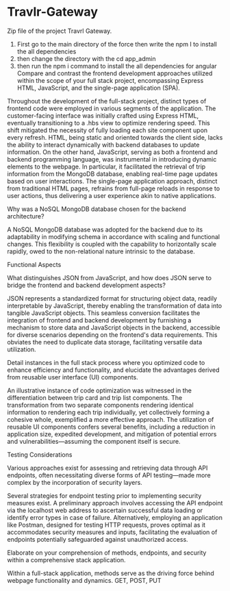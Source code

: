 # Travlr-Gateway
Zip file of the project Travrl Gateway.
1. First go to the main directory of the force then write the npm I to install the all dependencies
2. then change the directory with the cd app_admin
3. then run the npm i command to install the all dependencies for angular
Compare and contrast the frontend development approaches utilized within the scope of your full stack project, encompassing Express HTML, JavaScript, and the single-page application (SPA).

Throughout the development of the full-stack project, distinct types of frontend code were employed in various segments of the application. The customer-facing interface was initially crafted using Express HTML, eventually transitioning to a .hbs view to optimize rendering speed. This shift mitigated the necessity of fully loading each site component upon every refresh. HTML, being static and oriented towards the client side, lacks the ability to interact dynamically with backend databases to update information. On the other hand, JavaScript, serving as both a frontend and backend programming language, was instrumental in introducing dynamic elements to the webpage. In particular, it facilitated the retrieval of trip information from the MongoDB database, enabling real-time page updates based on user interactions. The single-page application approach, distinct from traditional HTML pages, refrains from full-page reloads in response to user actions, thus delivering a user experience akin to native applications.

Why was a NoSQL MongoDB database chosen for the backend architecture?

A NoSQL MongoDB database was adopted for the backend due to its adaptability in modifying schema in accordance with scaling and functional changes. This flexibility is coupled with the capability to horizontally scale rapidly, owed to the non-relational nature intrinsic to the database.

Functional Aspects

What distinguishes JSON from JavaScript, and how does JSON serve to bridge the frontend and backend development aspects?

JSON represents a standardized format for structuring object data, readily interpretable by JavaScript, thereby enabling the transformation of data into tangible JavaScript objects. This seamless conversion facilitates the integration of frontend and backend development by furnishing a mechanism to store data and JavaScript objects in the backend, accessible for diverse scenarios depending on the frontend's data requirements. This obviates the need to duplicate data storage, facilitating versatile data utilization.

Detail instances in the full stack process where you optimized code to enhance efficiency and functionality, and elucidate the advantages derived from reusable user interface (UI) components.

An illustrative instance of code optimization was witnessed in the differentiation between trip card and trip list components. The transformation from two separate components rendering identical information to rendering each trip individually, yet collectively forming a cohesive whole, exemplified a more effective approach. The utilization of reusable UI components confers several benefits, including a reduction in application size, expedited development, and mitigation of potential errors and vulnerabilities—assuming the component itself is secure.

Testing Considerations

Various approaches exist for assessing and retrieving data through API endpoints, often necessitating diverse forms of API testing—made more complex by the incorporation of security layers.

Several strategies for endpoint testing prior to implementing security measures exist. A preliminary approach involves accessing the API endpoint via the localhost web address to ascertain successful data loading or identify error types in case of failure. Alternatively, employing an application like Postman, designed for testing HTTP requests, proves optimal as it accommodates security measures and inputs, facilitating the evaluation of endpoints potentially safeguarded against unauthorized access.

Elaborate on your comprehension of methods, endpoints, and security within a comprehensive stack application.

Within a full-stack application, methods serve as the driving force behind webpage functionality and dynamics. GET, POST, PUT


